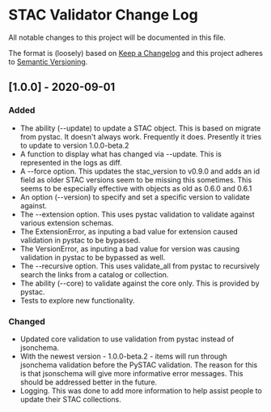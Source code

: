 # STAC Validator Change Log

All notable changes to this project will be documented in this file.

The format is (loosely) based on [Keep a Changelog](http://keepachangelog.com/) and this project adheres to [Semantic Versioning](http://semver.org/).

 ## [1.0.0] - 2020-09-01

### Added
- The ability (--update) to update a STAC object. This is based on migrate from pystac. It doesn't always work. Frequently it does. Presently it tries to update to version 1.0.0-beta.2  
- A function to display what has changed via --update. This is represented in the logs as diff.   
- A --force option. This updates the stac_version to v0.9.0 and adds an id field as older STAC versions seem to be missing this sometimes. This seems to be especially effective with objects as old as 0.6.0 and 0.6.1
- An option (--version) to specify and set a specific version to validate against. 
- The --extension option. This uses pystac validation to validate against various extension schemas. 
- The ExtensionError, as inputing a bad value for extension caused validation in pystac to be bypassed. 
- The VersionError, as inputing a bad value for version was causing validation in pystac to be bypassed as well. 
- The --recursive option. This uses validate_all from pystac to recursively search the links from a catalog or collection.
- The ability (--core) to validate against the core only. This is provided by pystac.
- Tests to explore new functionality. 

### Changed
- Updated core validation to use validation from pystac instead of jsonchema.
- With the newest version - 1.0.0-beta.2 - items will run through jsonchema validation before the PySTAC validation. The reason for this is that jsonschema will give more informative error messages. This should be addressed better in the future.
- Logging. This was done to add more information to help assist people to update their STAC collections. 